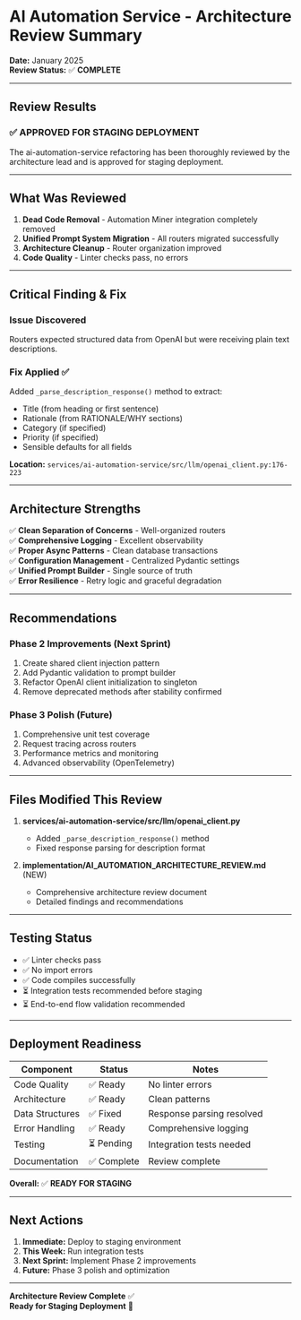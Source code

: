 # AI Automation Service - Architecture Review Summary

**Date:** January 2025  
**Review Status:** ✅ **COMPLETE**

---

## Review Results

### ✅ **APPROVED FOR STAGING DEPLOYMENT**

The ai-automation-service refactoring has been thoroughly reviewed by the architecture lead and is approved for staging deployment.

---

## What Was Reviewed

1. **Dead Code Removal** - Automation Miner integration completely removed
2. **Unified Prompt System Migration** - All routers migrated successfully
3. **Architecture Cleanup** - Router organization improved
4. **Code Quality** - Linter checks pass, no errors

---

## Critical Finding & Fix

### Issue Discovered
Routers expected structured data from OpenAI but were receiving plain text descriptions.

### Fix Applied ✅
Added `_parse_description_response()` method to extract:
- Title (from heading or first sentence)
- Rationale (from RATIONALE/WHY sections)
- Category (if specified)
- Priority (if specified)
- Sensible defaults for all fields

**Location:** `services/ai-automation-service/src/llm/openai_client.py:176-223`

---

## Architecture Strengths

✅ **Clean Separation of Concerns** - Well-organized routers  
✅ **Comprehensive Logging** - Excellent observability  
✅ **Proper Async Patterns** - Clean database transactions  
✅ **Configuration Management** - Centralized Pydantic settings  
✅ **Unified Prompt Builder** - Single source of truth  
✅ **Error Resilience** - Retry logic and graceful degradation  

---

## Recommendations

### Phase 2 Improvements (Next Sprint)
1. Create shared client injection pattern
2. Add Pydantic validation to prompt builder
3. Refactor OpenAI client initialization to singleton
4. Remove deprecated methods after stability confirmed

### Phase 3 Polish (Future)
1. Comprehensive unit test coverage
2. Request tracing across routers
3. Performance metrics and monitoring
4. Advanced observability (OpenTelemetry)

---

## Files Modified This Review

1. **services/ai-automation-service/src/llm/openai_client.py**
   - Added `_parse_description_response()` method
   - Fixed response parsing for description format

2. **implementation/AI_AUTOMATION_ARCHITECTURE_REVIEW.md** (NEW)
   - Comprehensive architecture review document
   - Detailed findings and recommendations

---

## Testing Status

- ✅ Linter checks pass
- ✅ No import errors
- ✅ Code compiles successfully
- ⏳ Integration tests recommended before staging
- ⏳ End-to-end flow validation recommended

---

## Deployment Readiness

| Component | Status | Notes |
|-----------|--------|-------|
| Code Quality | ✅ Ready | No linter errors |
| Architecture | ✅ Ready | Clean patterns |
| Data Structures | ✅ Fixed | Response parsing resolved |
| Error Handling | ✅ Ready | Comprehensive logging |
| Testing | ⏳ Pending | Integration tests needed |
| Documentation | ✅ Complete | Review complete |

**Overall:** ✅ **READY FOR STAGING**

---

## Next Actions

1. **Immediate:** Deploy to staging environment
2. **This Week:** Run integration tests
3. **Next Sprint:** Implement Phase 2 improvements
4. **Future:** Phase 3 polish and optimization

---

**Architecture Review Complete** ✅  
**Ready for Staging Deployment** 🚀

